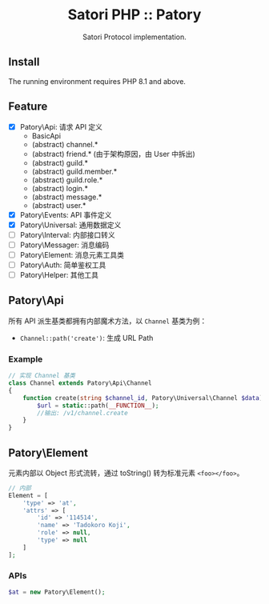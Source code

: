 <div align="center">

# Satori PHP :: Patory

Satori Protocol implementation.

</div>

## Install

The running environment requires PHP 8.1 and above.

## Feature

- [x] Patory\Api: 请求 API 定义
    - BasicApi
    - (abstract) channel.*
    - (abstract) friend.* (由于架构原因，由 User 中拆出)
    - (abstract) guild.*
    - (abstract) guild.member.*
    - (abstract) guild.role.*
    - (abstract) login.*
    - (abstract) message.*
    - (abstract) user.*
- [x] Patory\Events: API 事件定义
- [x] Patory\Universal: 通用数据定义
- [ ] Patory\Interval: 内部接口转义
- [ ] Patory\Messager: 消息编码
- [ ] Patory\Element: 消息元素工具类
- [ ] Patory\Auth: 简单鉴权工具
- [ ] Patory\Helper: 其他工具

## Patory\Api

所有 API 派生基类都拥有内部魔术方法，以 `Channel` 基类为例：

- `Channel::path('create')`: 生成 URL Path

### Example

```php
// 实现 Channel 基类
class Channel extends Patory\Api\Channel
{
    function create(string $channel_id, Patory\Universal\Channel $data) : Patory\Universal\Channel{
        $url = static::path(__FUNCTION__);
        //输出: /v1/channel.create
    }
}
```

## Patory\Element

元素内部以 Object 形式流转，通过 toString() 转为标准元素 `<foo></foo>`。

```php
// 内部
Element = [
    'type' => 'at',
    'attrs' => [
        'id' => '114514',
        'name' => 'Tadokoro Koji',
        'role' => null,
        'type' => null
    ]
];
```

### APIs

```php
$at = new Patory\Element();
```
